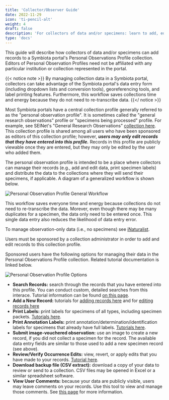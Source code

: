 ```yaml
---
title: 'Collector/Observer Guide'
date: 2022-11-29
icon: 'ti-pencil-alt'
weight: 4
draft: false
description: 'For collectors of data and/or specimens: learn to add, edit, and transfer your own collections in a Symbiota portal'
type: 'docs'
---
```


This guide will describe how collectors of data and/or specimens can add records to a Symbiota portal's Personal Observations Profile collection. Editors of Personal Observation Profiles need not be affiliated with any particular institution or collection represented in the portal.

{{< notice note >}}
By managing collection data in a Symbiota portal, collectors can take advantage of the Symbiota portal's data entry form (including dropdown lists and conversion tools), georeferencing tools, and label printing features. Furthermore, this workflow saves collections time and energy because they do not need to re-transcribe data.
{{</ notice >}}

Most Symbiota portals have a central collection profile generally referred to as the "personal observation profile". It is sometimes called the "general research observations" profile or "specimens being processed" profile. For example, see SEINet's "General Research Observations" [collection here](https://swbiodiversity.org/seinet/collections/misc/collprofiles.php?collid=102). This collection profile is shared among all users who have been sponsored as editors of this collection profile; however, ***users may only edit records that they have entered into this profile.*** Records in this profile are publicly viewable once they are entered, but they may only be edited by the user who added them.

The personal observation profile is intended to be a place where collectors can manage their records (e.g., add and edit data, print specimen labels) and distribute the data to the collections where they will send their specimens, if applicable. A diagram of a generalized workflow is shown below.

![Personal Observation Profile General Workflow](/symbiota-docs/images/persobsprofile.png)

This workflow saves everyone time and energy because collections do not need to re-transcribe the data. Morever, even though there may be many duplicates for a specimen, the data only need to be entered once. This single data entry also reduces the likelihood of data entry error.

To manage observation-only data (i.e., no specimens) see [iNaturalist](https://www.inaturalist.org/).

Users must be sponsored by a collection administrator in order to add and edit records to this collection profile.

Sponsored users have the following options for managing their data in the Personal Observations Profile collection. Related tutorial documentation is linked below.

![Personal Observation Profile Options](/symbiota-docs/images/persobsoptions.JPG)

* **Search Records:** search through the records that you have entered into this profile. You can conduct custom, detailed searches from this interace. Tutorial information can be found [on this page](https://biokic.github.io/symbiota-docs/editor/edit/).
* **Add a New Record:** tutorials for [adding records here](https://biokic.github.io/symbiota-docs/editor/add/full/) and for [editing records here](https://biokic.github.io/symbiota-docs/editor/edit/)
* **Print Labels:** print labels for specimens of all types, including specimen packets. [Tutorials here](https://biokic.github.io/symbiota-docs/editor/label/).
* **Print Annotation Labels:** print annotation/determination/identification labels for specimens that already have full labels. [Tutorials here](https://biokic.github.io/symbiota-docs/editor/label/annotation/).
* **Submit image-vouchered observation:** use an image to create a new record, if you did not collect a specimen for the record. The available data entry fields are similar to those used to add a new specimen record (see above).
* **Review/Verify Occurrence Edits:** view, revert, or apply edits that you have made to your records. [Tutorial here](https://biokic.github.io/symbiota-docs/coll_manager/review/).
* **Download backup file (CSV extract):** download a copy of your data to review or send to a collection. CSV files may be opened in Excel or a similar spreadsheet software.
* **View User Comments:** because your data are publicly visible, users may leave comments on your records. Use this tool to view and manage those comments. See [this page](https://biokic.github.io/symbiota-docs/coll_manager/comment/) for more information.

